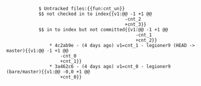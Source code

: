                 $ Untracked files:{{fun:cnt_un}}
                $$ not checked in to index{{v1:@@ -1 +1 @@
                                                -cnt_2
                                                +cnt_3}}
                $$ in to index but not committed{{v1:@@ -1 +1 @@
                                                    -cnt_1
                                                    +cnt_2}}
                    * 4c2ab9e - (4 days ago) v1=cnt_1 - legioner9 (HEAD -> master){{v1:@@ -1 +1 @@
                        -cnt_0
                        +cnt_1}}
                    * 3a462c6 - (4 days ago) v1=cnt_0 - legioner9 (bare/master){{v1:@@ -0,0 +1 @@
                        +cnt_0}}
